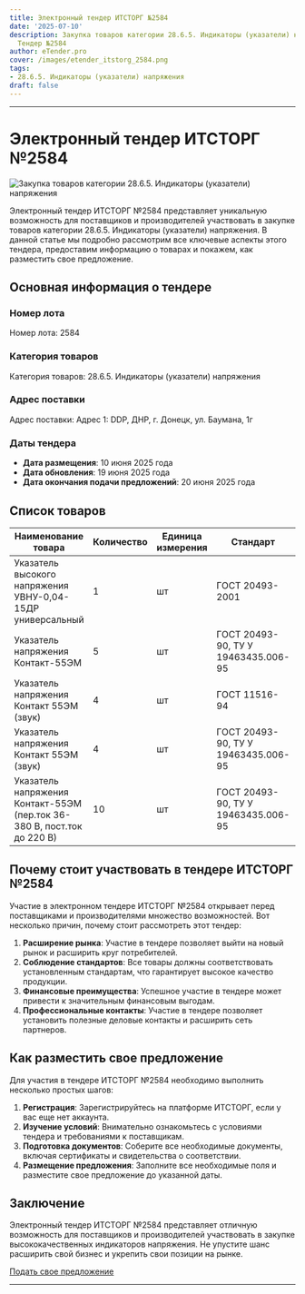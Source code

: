 ```yaml
---
title: Электронный тендер ИТСТОРГ №2584
date: '2025-07-10'
description: Закупка товаров категории 28.6.5. Индикаторы (указатели) напряжения -
  Тендер №2584
author: eTender.pro
cover: /images/etender_itstorg_2584.png
tags:
- 28.6.5. Индикаторы (указатели) напряжения
draft: false
---
```

---

# Электронный тендер ИТСТОРГ №2584

![Закупка товаров категории 28.6.5. Индикаторы (указатели) напряжения](/images/etender_itstorg_2584.png)

Электронный тендер ИТСТОРГ №2584 представляет уникальную возможность для поставщиков и производителей участвовать в закупке товаров категории 28.6.5. Индикаторы (указатели) напряжения. В данной статье мы подробно рассмотрим все ключевые аспекты этого тендера, предоставим информацию о товарах и покажем, как разместить свое предложение.

## Основная информация о тендере

### Номер лота
Номер лота: 2584

### Категория товаров
Категория товаров: 28.6.5. Индикаторы (указатели) напряжения

### Адрес поставки
Адрес поставки: Адрес 1: DDP, ДНР, г. Донецк, ул. Баумана, 1г

### Даты тендера
- **Дата размещения**: 10 июня 2025 года
- **Дата обновления**: 19 июня 2025 года
- **Дата окончания подачи предложений**: 20 июня 2025 года

## Список товаров

| Наименование товара                                                                 | Количество | Единица измерения | Стандарт | Сертификация |
|-------------------------------------------------------------------------------------|------------|-------------------|----------|--------------|
| Указатель высокого напряжения УВНУ-0,04-15ДР универсальный                          | 1          | шт                | ГОСТ 20493-2001 | Нет          |
| Указатель напряжения Контакт-55ЭМ                                                   | 5          | шт                | ГОСТ 20493-90, ТУ У 19463435.006-95 | Да           |
| Указатель напряжения Контакт 55ЭМ (звук)                                            | 4          | шт                | ГОСТ 11516-94 | Да           |
| Указатель напряжения Контакт 55ЭМ (звук)                                            | 4          | шт                | ГОСТ 20493-90, ТУ У 19463435.006-95 | Да           |
| Указатель напряжения Контакт-55ЭМ (пер.ток 36-380 В, пост.ток до 220 В)             | 10         | шт                | ГОСТ 20493-90, ТУ У 19463435.006-95 | Да           |

## Почему стоит участвовать в тендере ИТСТОРГ №2584

Участие в электронном тендере ИТСТОРГ №2584 открывает перед поставщиками и производителями множество возможностей. Вот несколько причин, почему стоит рассмотреть этот тендер:

1. **Расширение рынка**: Участие в тендере позволяет выйти на новый рынок и расширить круг потребителей.
2. **Соблюдение стандартов**: Все товары должны соответствовать установленным стандартам, что гарантирует высокое качество продукции.
3. **Финансовые преимущества**: Успешное участие в тендере может привести к значительным финансовым выгодам.
4. **Профессиональные контакты**: Участие в тендере позволяет установить полезные деловые контакты и расширить сеть партнеров.

## Как разместить свое предложение

Для участия в тендере ИТСТОРГ №2584 необходимо выполнить несколько простых шагов:

1. **Регистрация**: Зарегистрируйтесь на платформе ИТСТОРГ, если у вас еще нет аккаунта.
2. **Изучение условий**: Внимательно ознакомьтесь с условиями тендера и требованиями к поставщикам.
3. **Подготовка документов**: Соберите все необходимые документы, включая сертификаты и свидетельства о соответствии.
4. **Размещение предложения**: Заполните все необходимые поля и разместите свое предложение до указанной даты.

## Заключение

Электронный тендер ИТСТОРГ №2584 представляет отличную возможность для поставщиков и производителей участвовать в закупке высококачественных индикаторов напряжения. Не упустите шанс расширить свой бизнес и укрепить свои позиции на рынке.

[Подать свое предложение](https://itstorg.ru/tender-2584?utm_source=etender)

---